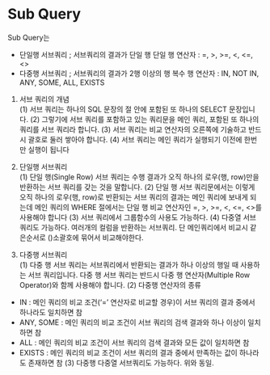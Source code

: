  # Sub Query  
 
 Sub Query는  
 - 단일행 서브쿼리 ; 서브쿼리의 결과가 단일 행 
    단일 행 연산자 : =, >, >=, <, <=, <>
 - 다중행 서브쿼리 ; 서브쿼리의 결과가 2행 이상의 행 
    복수 행 연산자 : IN, NOT IN, ANY, SOME, ALL, EXISTS
  
1.	서브 쿼리의 개념  
(1) 서브 쿼리는 하나의 SQL 문장의 절 안에 포함된 또 하나의 SELECT 문장입니다. 
(2) 그렇기에 서브 쿼리를 포함하고 있는 쿼리문을 메인 쿼리, 포함된 또 하나의 쿼리를 서브 쿼리라 합니다.
(3) 서브 쿼리는 비교 연산자의 오른쪽에 기술하고 반드시 괄호로 둘러 쌓아야 합니다. 
(4) 서브 쿼리는 메인 쿼리가 실행되기 이전에 한번만 실행이 됩니다

2. 단일행 서브쿼리  
(1) 단일 행(Single Row) 서브 쿼리는 수행 결과가 오직 하나의 로우(행, row)만을 반환하는 서브 쿼리를 갖는 것을 말합니다. 
(2) 단일 행 서브 쿼리문에서는 이렇게 오직 하나의 로우(행, row)로 반환되는 서브 쿼리의 결과는 메인 쿼리에 보내게 되는데 메인 쿼리의 WHERE 절에서는 단일 행 비교 연산자인 =, >, >=, <, <=, <>를 사용해야 합니다
(3) 서브 쿼리에서 그룹함수의 사용도 가능하다.
(4) 다중열 서브쿼리도 가능하다. 여러개의 컬럼을 반환하는 서브쿼리. 단 메인쿼리에서 비교시 같은순서로 ()소괄호에 묶어서 비교해야한다.
 
3. 다중행 서브쿼리  
(1) 다중 행 서브 쿼리는 서브쿼리에서 반환되는 결과가 하나 이상의 행일 때 사용하는 서브 쿼리입니다. 다중 행 서브 쿼리는 반드시 다중 행 연산자(Multiple Row Operator)와 함께 사용해야 합니다.
(2) 다중행 연산자의 종류
 - IN : 메인 쿼리의 비교 조건(‘=’ 연산자로 비교할 경우)이 서브 쿼리의 결과 중에서 하나라도 일치하면 참
 - ANY, SOME : 메인 쿼리의 비교 조건이 서브 쿼리의 검색 결과와 하나 이상이 일치하면 참
 - ALL : 메인 쿼리의 비교 조건이 서브 쿼리의 검색 결과와 모든 값이 일치하면 참
 - EXISTS : 메인 쿼리의 비교 조건이 서브 쿼리의 결과 중에서 만족하는 값이 하나라도 존재하면 참
(3) 다중행 다중열 서브쿼리도 가능하다. 위와 동일.


 
 
 
 
 
 
 
 
 
 
 
 